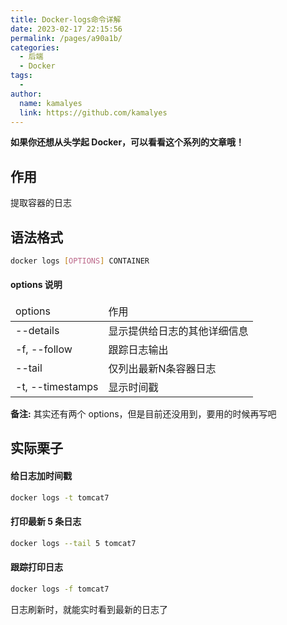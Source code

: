 ```yaml
---
title: Docker-logs命令详解
date: 2023-02-17 22:15:56
permalink: /pages/a90a1b/
categories:
  - 后端
  - Docker
tags:
  - 
author: 
  name: kamalyes
  link: https://github.com/kamalyes
---
```

**如果你还想从头学起 Docker，可以看看这个系列的文章哦！**

## 作用

提取容器的日志

## 语法格式

```bash
docker logs [OPTIONS] CONTAINER
```

#### options 说明

<table>
<thead>
<tr>
<td>options</td>
<td>作用</td>
</tr>
</thead>
<tbody>
<tr>
<td>--details</td>
<td>显示提供给日志的其他详细信息</td>
</tr>
<tr>
<td>-f, --follow</td>
<td>跟踪日志输出</td>
</tr>
<tr>
<td>--tail</td>
<td>仅列出最新N条容器日志</td>
</tr>
<tr>
<td>-t, --timestamps</td>
<td>显示时间戳</td>
</tr>
</tbody>
</table>

**备注:** 其实还有两个 options，但是目前还没用到，要用的时候再写吧

## 实际栗子

#### 给日志加时间戳

```bash
docker logs -t tomcat7
```

#### 打印最新 5 条日志

```bash
docker logs --tail 5 tomcat7
```

#### 跟踪打印日志

```bash
docker logs -f tomcat7
```

日志刷新时，就能实时看到最新的日志了

